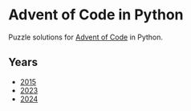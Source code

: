 # Advent of Code in Python

Puzzle solutions for [Advent of Code](https://adventofcode.com/) in Python.

## Years

- [2015](https://adventofcode.com/2015)
- [2023](https://adventofcode.com/2023)
- [2024](https://adventofcode.com/2024)
